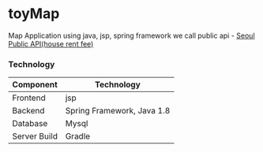 # toyMap

Map Application using java, jsp, spring framework
we call public api - [Seoul Public API(house rent fee)](https://data.seoul.go.kr/dataList/datasetView.do?infId=OA-15549&srvType=S&serviceKind=1&currentPageNo=1)

### Technology
Component         | Technology
---               | ---
Frontend          | jsp
Backend           | Spring Framework, Java 1.8
Database          | Mysql
Server Build      | Gradle